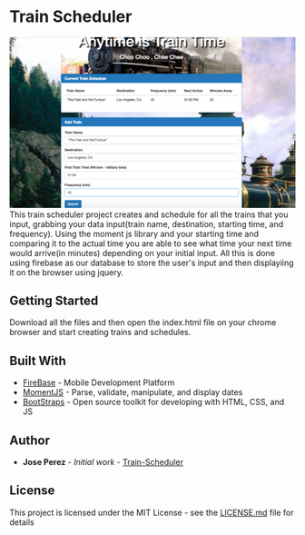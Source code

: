 # Train Scheduler
<img src="/assets/images/train_scheduler.png">
This train scheduler project creates and schedule for all the trains that you input, grabbing your data input(train name, destination, starting time, and frequency). Using the moment js library and your starting time and comparing it to the actual time you are able to see what time your next time would arrive(in minutes) depending on your initial input. All this is done using firebase as our database to store the user's input and then displayiing it on the browser using jquery.

## Getting Started

Download all the files and then open the index.html file on your chrome browser and start creating trains and schedules.



## Built With

* [FireBase](https://firebase.google.com/) - Mobile Development Platform
* [MomentJS](https://momentjs.com/) -  Parse, validate, manipulate, and display dates
* [BootStraps](https://bootstrapdocs.com/v3.3.6/docs/getting-started/) - Open source toolkit for developing with HTML, CSS, and JS


## Author

* **Jose Perez** - *Initial work* - [Train-Scheduler](https://github.com/jperez650/train-scheduler)



## License

This project is licensed under the MIT License - see the [LICENSE.md](LICENSE.md) file for details

